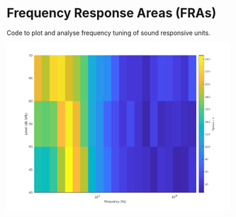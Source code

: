 # Frequency Response Areas (FRAs)
Code to plot and analyse frequency tuning of sound responsive units.

![Alt text](/images/RecA_C13_FRA.png?raw=true "Optional Title")
